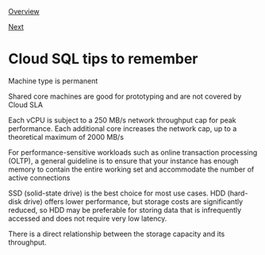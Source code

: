 [Overview](https://github.com/paulowe/gcp/blob/main/readme.md)

[Next](https://github.com/paulowe/gcp/blob/main/cloud-spanner.md)

# Cloud SQL tips to remember
Machine type is permanent

Shared core machines are good for prototyping and are not covered by Cloud SLA

Each vCPU is subject to a 250 MB/s network throughput cap for peak performance. Each additional core increases the network cap, up to a theoretical maximum of 2000 MB/s

For performance-sensitive workloads such as online transaction processing (OLTP), a general guideline is to ensure that your instance has enough memory to contain the entire working set and accommodate the number of active connections

SSD (solid-state drive) is the best choice for most use cases. HDD (hard-disk drive) offers lower performance, but storage costs are significantly reduced, so HDD may be preferable for storing data that is infrequently accessed and does not require very low latency.

There is a direct relationship between the storage capacity and its throughput.

